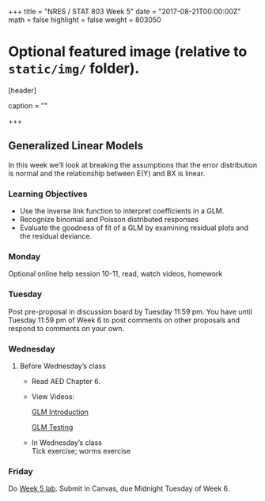 +++
title = "NRES / STAT 803 Week 5"
date = "2017-08-21T00:00:00Z"
math = false
highlight = false
weight = 803050

# Optional featured image (relative to `static/img/` folder).
[header]

caption = ""

+++

## Generalized Linear Models

In this week we’ll look at breaking the assumptions that the error distribution is normal and the relationship between E(Y) and BX is linear.
### Learning Objectives

* Use the inverse link function to interpret coefficients in a GLM.
* Recognize binomial and Poisson distributed responses
* Evaluate the goodness of fit of a GLM by examining residual plots and the residual deviance.

### Monday

Optional online help session 10-11, read, watch videos, homework

### Tuesday

Post pre-proposal in discussion board by Tuesday 11:59 pm. You have until Tuesday 11:59 pm of Week 6 to post comments on other proposals and respond to comments on your own.

### Wednesday

1. Before Wednesday’s class

    * Read AED Chapter 6.

    * View Videos:

        [GLM Introduction](https://youtu.be/S5lNiAJ5X4E)
        
        [GLM Testing](https://youtu.be/mkTavUXyY-c)

    * In Wednesday’s class  
        Tick exercise; worms exercise

### Friday

Do [Week 5 lab](lab_5/). Submit in Canvas, due Midnight Tuesday of Week 6.
